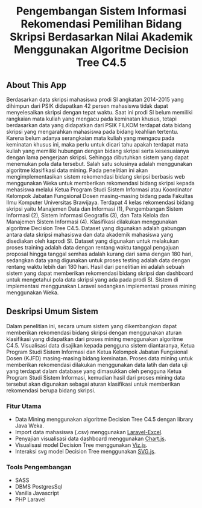 <h1 align="center">Pengembangan Sistem Informasi Rekomendasi Pemilihan Bidang Skripsi Berdasarkan Nilai Akademik Menggunakan Algoritme Decision Tree C4.5</h1>

## About This App

Berdasarkan data skripsi mahasiswa prodi SI angkatan 2014-2015 yang dihimpun dari PSIK didapatkan 42 persen mahasiswa tidak dapat menyelesaikan skripsi dengan tepat waktu. Saat ini prodi SI belum memiliki rangkaian mata kuliah yang mengacu pada keminatan khusus, tetapi berdasarkan data yang didapatkan dari PSIK FILKOM terdapat data bidang skripsi yang mengarahkan mahasiswa pada bidang keahlian tertentu. Karena belum adanya serangkaian mata kuliah yang mengacu pada keminatan khusus ini, maka perlu untuk dicari tahu apakah terdapat mata kuliah yang memiliki hubungan dengan bidang skripsi serta kesesuaianya dengan lama pengerjaan skripsi. Sehingga dibutuhkan sistem yang dapat menemukan pola data tersebut. Salah satu solusinya adalah menggunakan algoritme klasifikasi data mining. Pada penelitian ini akan mengimplementasikan sistem rekomendasi bidang skripsi berbasis web menggunakan Weka untuk memberikan rekomendasi bidang skripsi kepada mehasiswa melalui Ketua Program Studi Sistem Informasi atau Koordinator Kelompok Jabatan Fungsional Dosen masing-masing bidang pada Fakultas Ilmu Komputer Universitas Brawijaya. Terdapat 4 kelas rekomendasi bidang skripsi yaitu Manajemen Data dan Informasi (1), Pengembangan Sistem Informasi (2), Sistem Informasi Geografis (3), dan Tata Kelola dan Manajemen Sistem Informasi (4). Klasifikasi dilakukan menggunakan algoritme Decision Tree C4.5. Dataset yang digunakan adalah gabungan antara data skripsi mahasiswa dan data akademik mahasiswa yang disediakan oleh kaprodi SI. Dataset yang digunakan untuk melakukan proses training adalah data dengan rentang waktu tanggal pengajuan proposal hingga tanggal semhas adalah kurang dari sama dengan 180 hari, sedangkan data yang digunakan untuk proses testing adalah data dengan rentang waktu lebih dari 180 hari. Hasil dari penelitian ini adalah sebuah sistem yang dapat memberikan rekomendasi bidang skripsi dan dashboard untuk mengetahui pola data skripsi yang ada pada prodi SI. Sistem di implementasi menggunakan Laravel sedangkan implementasi proses mining menggunakan Weka.

## Deskripsi Umum Sistem

Dalam penelitian ini, secara umum sistem yang dikembangkan dapat memberikan rekomendasi bidang skripsi dengan menggunakan aturan klasifikasi yang didapatkan dari proses mining menggunakan algoritme C4.5. Visualisasi data disajikan kepada pengguna sistem diantaranya, Ketua Program Studi Sistem Informasi dan Ketua Kelompok Jabatan Fungsional  Dosen (KJFD) masing-masing bidang keminatan. Proses data mining untuk memberikan rekomendasi dilakukan menggunakan data latih dan data uji yang terdapat dalam database yang dimasukkan oleh pengguna Ketua Program Studi Sistem Informasi, kemudian hasil dari proses mining data tersebut akan digunakan sebagai aturan klasifikasi untuk memberikan rekomendasi berupa bidang skripsi.

### Fitur Utama
- Data Mining menggunakan algoritme Decision Tree C4.5 dengan library Java Weka.
- Import data mahasiswa (.csv) menggunakan [Laravel-Excel](https://github.com/Maatwebsite/Laravel-Excel).
- Penyajian visualisasi data dashboard menggunakan [Chart.js](https://github.com/chartjs/Chart.js).
- Visualisasi model Decision Tree menggunakan [Viz.js](https://github.com/mdaines/viz.js).
- Interaksi svg model Decision Tree menggunakan [SVG.js](https://github.com/svgdotjs).

### Tools Pengembangan
- SASS
- DBMS PostgresSql
- Vanilla Javascript
- PHP Laravel